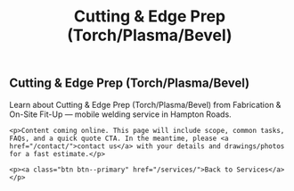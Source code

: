 ﻿---
layout: kmw_base
title: Cutting & Edge Prep (Torch/Plasma/Bevel)
permalink: /services/fabrication-fitup/cutting-prep/
seo_description: Learn about Cutting & Edge Prep (Torch/Plasma/Bevel) from Fabrication & On-Site Fit-Up — mobile welding service in Hampton Roads.
---

<section class="section">
  <div class="container">
    <h1>Cutting & Edge Prep (Torch/Plasma/Bevel)</h1>
    <p class="lead">Learn about Cutting & Edge Prep (Torch/Plasma/Bevel) from Fabrication & On-Site Fit-Up — mobile welding service in Hampton Roads.</p>

    <p>Content coming online. This page will include scope, common tasks, FAQs, and a quick quote CTA. In the meantime, please <a href="/contact/">contact us</a> with your details and drawings/photos for a fast estimate.</p>

    <p><a class="btn btn--primary" href="/services/">Back to Services</a></p>
  </div>
</section>
